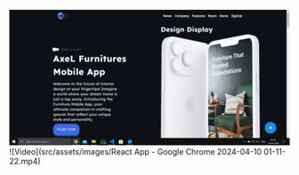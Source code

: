 ![image](src/assets/images/Capture.png)
![Video](src/assets/images/React App - Google Chrome 2024-04-10 01-11-22.mp4)

